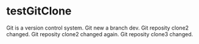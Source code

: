 # testGitClone
Git is a version control system.
Git new a branch dev.
Git reposity clone2 changed.
Git reposity clone2 changed again.
Git reposity clone3 changed.

